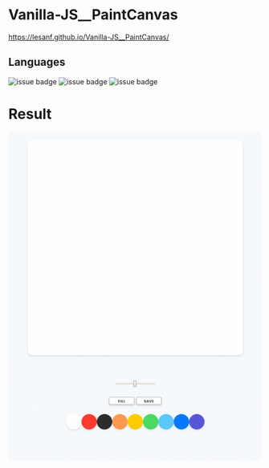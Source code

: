 # Vanilla-JS__PaintCanvas
https://lesanf.github.io/Vanilla-JS__PaintCanvas/

## Languages

![issue badge](https://img.shields.io/badge/language-HTML5-orange.svg)
![issue badge](https://img.shields.io/badge/language-CSS-informational.svg)
![issue badge](https://img.shields.io/badge/language-JS-yellow.svg)

# Result

<img src="https://raw.githubusercontent.com/LESANF/Vanilla-JS__PaintCanvas/gh-pages/demo.gif" width="700" heigth="400">

